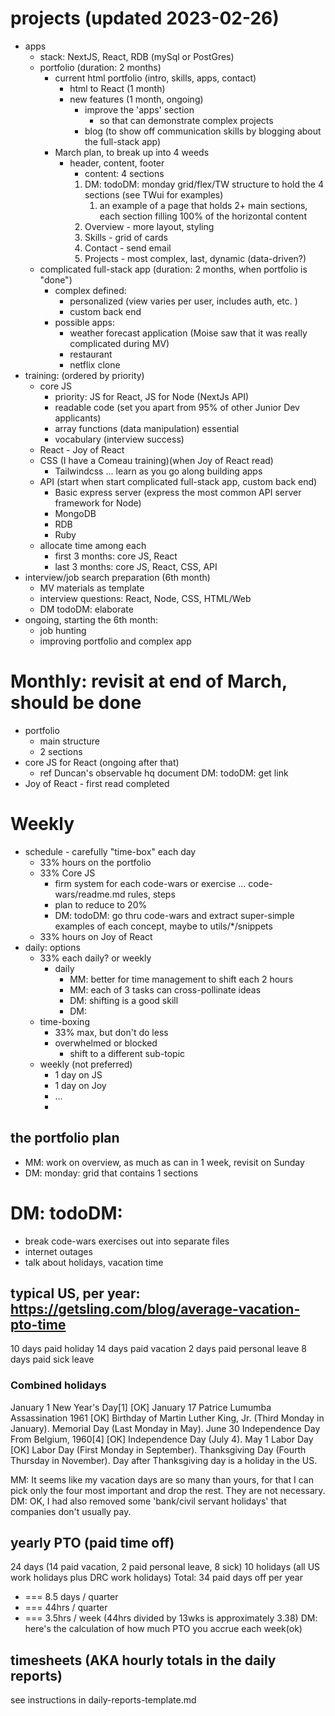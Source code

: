 

# projects (updated 2023-02-26)
* apps
  * stack: NextJS, React, RDB (mySql or PostGres)
  * portfolio (duration: 2 months)
    * current html portfolio (intro, skills, apps, contact) 
      * html to React (1 month)
      * new features (1 month, ongoing)
        * improve the 'apps' section
          * so that can demonstrate complex projects
        * blog (to show off communication skills by blogging about the full-stack app)
    * March plan, to break up into 4 weeds
      * header, content, footer
        * content: 4 sections
        1. DM: todoDM: monday grid/flex/TW structure to hold the 4 sections (see TWui for examples)
           1. an example of a page that holds 2+ main sections, each section filling 100% of the horizontal content
        2. Overview - more layout, styling
        3. Skills - grid of cards
        4. Contact - send email
        5. Projects - most complex, last, dynamic (data-driven?)
  * complicated full-stack app (duration: 2 months, when portfolio is "done")
    * complex defined:
      * personalized (view varies per user, includes auth, etc. )
      * custom back end
    * possible apps:
      * weather forecast application (Moise saw that it was really complicated during MV)
      * restaurant
      * netflix clone
* training: (ordered by priority)
  * core JS
    * priority: JS for React, JS for Node (NextJs API)
    * readable code (set you apart from 95% of other Junior Dev applicants)
    * array functions (data manipulation) essential
    * vocabulary (interview success)
  * React - Joy of React
  * CSS (I have a Comeau training)(when Joy of React read)
    * Tailwindcss ... learn as you go along building apps
  * API (start when start complicated full-stack app, custom back end)
    * Basic express server (express the most common API server framework for Node)
    * MongoDB
    * RDB
    * Ruby
  * allocate time among each
    * first 3 months: core JS, React
    * last 3 months: core JS, React, CSS, API
* interview/job search preparation (6th month)
  * MV materials as template
  * interview questions: React, Node, CSS, HTML/Web
  * DM todoDM: elaborate
* ongoing, starting the 6th month:
  * job hunting
  * improving portfolio and complex app

# Monthly: revisit at end of March, should be done
* portfolio
  * main structure
  * 2 sections
* core JS for React (ongoing after that)
  * ref Duncan's observable hq document DM: todoDM: get link
* Joy of React - first read completed


# Weekly
* schedule - carefully "time-box" each day
  * 33% hours on the portfolio
  * 33% Core JS
    * firm system for each code-wars or exercise ... code-wars/readme.md rules, steps
    * plan to reduce to 20%
    * DM: todoDM: go thru code-wars and extract super-simple examples of each concept, maybe to utils/*/snippets
  * 33% hours on Joy of React
* daily: options
  * 33% each daily? or weekly
    * daily
      * MM: better for time management to shift each 2 hours
      * MM: each of 3 tasks can cross-pollinate ideas
      * DM: shifting is a good skill
      * DM: 
  * time-boxing
    * 33% max, but don't do less
    * overwhelmed or blocked
      * shift to a different sub-topic
  * weekly (not preferred)
    * 1 day on JS
    * 1 day on Joy
    * ...
    * 
## the portfolio plan
  * MM: work on overview, as much as can in 1 week, revisit on Sunday
  * DM: monday: grid that contains 1 sections

# DM: todoDM:
* break code-wars exercises out into separate files
* internet outages
* talk about holidays, vacation time
## typical US, per year: https://getsling.com/blog/average-vacation-pto-time
10 days paid holiday 
14 days paid vacation
2 days paid personal leave
8 days paid sick leave
### Combined holidays
January 1	New Year's Day[1]	[OK]
January 17	Patrice Lumumba Assassination	1961 [OK]
Birthday of Martin Luther King, Jr. (Third Monday in January).
Memorial Day (Last Monday in May).
June 30	Independence Day	From Belgium, 1960[4] [OK]
Independence Day (July 4).
May 1	Labor Day	[OK]
Labor Day (First Monday in September).
Thanksgiving Day (Fourth Thursday in November).
Day after Thanksgiving day is a holiday in the US.

MM: It seems like my vacation days are so many than yours, for that I can pick only the four most important and drop the rest. They are not necessary. DM: OK, I had also removed some 'bank/civil servant holidays' that companies don't usually pay.

## yearly PTO (paid time off)
24 days (14 paid vacation, 2 paid personal leave, 8 sick)
10 holidays (all US work holidays plus DRC work holidays)
Total: 34 paid days off per year 
  * === 8.5 days / quarter 
  * === 44hrs / quarter 
  * === 3.5hrs / week (44hrs divided by 13wks is approximately 3.38) DM: here's the calculation of how much PTO you accrue each week(ok)
## timesheets (AKA hourly totals in the daily reports)
see instructions in daily-reports-template.md

